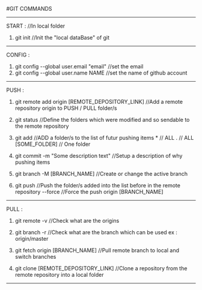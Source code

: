 #GIT COMMANDS
__________________________________________________________________________________________________________________________
START :
//In local folder
1) git init 		//Init the "local dataBase" of git

__________________________________________________________________________________________________________________________
CONFIG :
1) git config --global user.email "email"		//set the email
2) git config --global user.name NAME			//set the name of github account

__________________________________________________________________________________________________________________________
PUSH :
1) git remote add origin [REMOTE_DEPOSITORY_LINK]			//Add a remote repository origin to PUSH / PULL folder/s

2) git status 								//Define the folders which were modified and so sendable to the remote repository

3) git add 									//ADD a folder/s to the list of futur pushing items
			*									// ALL
			.									// ALL
			[SOME_FOLDER]						// One folder
			
4) git commit -m "Some description text"	//Setup a description of why pushing items

5) git branch -M [BRANCH_NAME]				//Create or change the active branch

6) git push      							//Push the folder/s added into the list before in the remote repository 
			--force							//Force the push
					origin [BRANCH_NAME]
__________________________________________________________________________________________________________________________
PULL :
1) git remote -v 							//Check what are the origins

2) git branch -r 							//Check what are the branch which can be used ex : origin/master

3) git fetch origin [BRANCH_NAME] 			//Pull remote branch to local and switch branches

4) git clone [REMOTE_DEPOSITORY_LINK]		//Clone a repository from the remote repository into a local folder
__________________________________________________________________________________________________________________________
